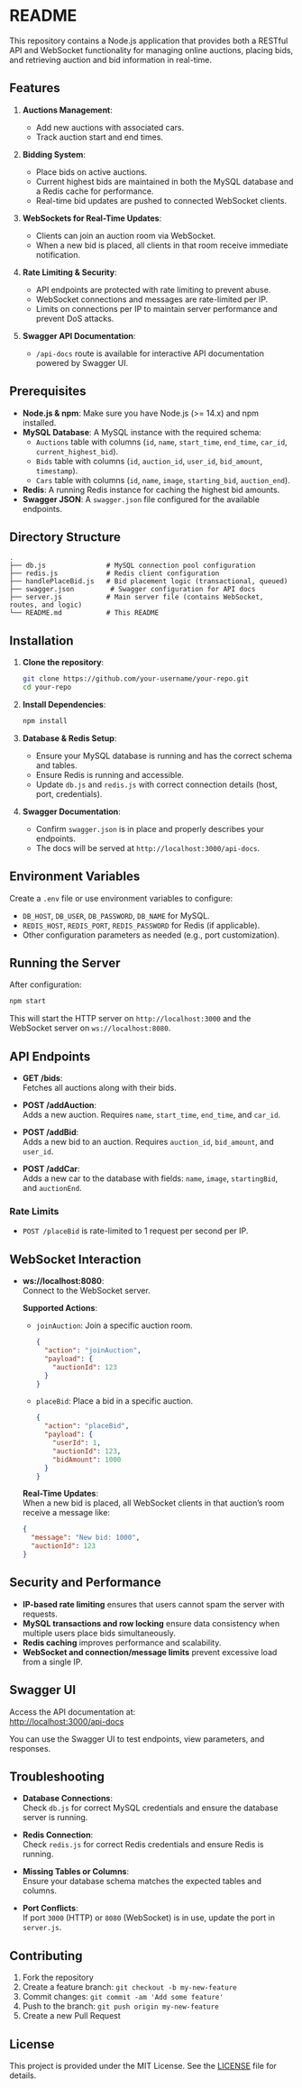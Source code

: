 # README

This repository contains a Node.js application that provides both a RESTful API and WebSocket functionality for managing online auctions, placing bids, and retrieving auction and bid information in real-time.

## Features

1. **Auctions Management**:  
   - Add new auctions with associated cars.
   - Track auction start and end times.

2. **Bidding System**:  
   - Place bids on active auctions.
   - Current highest bids are maintained in both the MySQL database and a Redis cache for performance.
   - Real-time bid updates are pushed to connected WebSocket clients.

3. **WebSockets for Real-Time Updates**:  
   - Clients can join an auction room via WebSocket.
   - When a new bid is placed, all clients in that room receive immediate notification.

4. **Rate Limiting & Security**:  
   - API endpoints are protected with rate limiting to prevent abuse.
   - WebSocket connections and messages are rate-limited per IP.
   - Limits on connections per IP to maintain server performance and prevent DoS attacks.

5. **Swagger API Documentation**:  
   - `/api-docs` route is available for interactive API documentation powered by Swagger UI.

## Prerequisites

- **Node.js & npm**: Make sure you have Node.js (>= 14.x) and npm installed.
- **MySQL Database**: A MySQL instance with the required schema:
  - `Auctions` table with columns (`id`, `name`, `start_time`, `end_time`, `car_id`, `current_highest_bid`).
  - `Bids` table with columns (`id`, `auction_id`, `user_id`, `bid_amount`, `timestamp`).
  - `Cars` table with columns (`id`, `name`, `image`, `starting_bid`, `auction_end`).
- **Redis**: A running Redis instance for caching the highest bid amounts.
- **Swagger JSON**: A `swagger.json` file configured for the available endpoints.

## Directory Structure

```
.
├── db.js               # MySQL connection pool configuration
├── redis.js            # Redis client configuration
├── handlePlaceBid.js   # Bid placement logic (transactional, queued)
├── swagger.json         # Swagger configuration for API docs
├── server.js           # Main server file (contains WebSocket, routes, and logic)
└── README.md           # This README
```

## Installation

1. **Clone the repository**:
   ```bash
   git clone https://github.com/your-username/your-repo.git
   cd your-repo
   ```

2. **Install Dependencies**:
   ```bash
   npm install
   ```

3. **Database & Redis Setup**:
   - Ensure your MySQL database is running and has the correct schema and tables.
   - Ensure Redis is running and accessible.
   - Update `db.js` and `redis.js` with correct connection details (host, port, credentials).

4. **Swagger Documentation**:
   - Confirm `swagger.json` is in place and properly describes your endpoints.
   - The docs will be served at `http://localhost:3000/api-docs`.

## Environment Variables

Create a `.env` file or use environment variables to configure:

- `DB_HOST`, `DB_USER`, `DB_PASSWORD`, `DB_NAME` for MySQL.
- `REDIS_HOST`, `REDIS_PORT`, `REDIS_PASSWORD` for Redis (if applicable).
- Other configuration parameters as needed (e.g., port customization).

## Running the Server

After configuration:

```bash
npm start
```

This will start the HTTP server on `http://localhost:3000` and the WebSocket server on `ws://localhost:8080`.

## API Endpoints

- **GET /bids**:  
  Fetches all auctions along with their bids.

- **POST /addAuction**:  
  Adds a new auction. Requires `name`, `start_time`, `end_time`, and `car_id`.

- **POST /addBid**:  
  Adds a new bid to an auction. Requires `auction_id`, `bid_amount`, and `user_id`.

- **POST /addCar**:  
  Adds a new car to the database with fields: `name`, `image`, `startingBid`, and `auctionEnd`.

### Rate Limits

- `POST /placeBid` is rate-limited to 1 request per second per IP.

## WebSocket Interaction

- **ws://localhost:8080**:  
  Connect to the WebSocket server.
  
  **Supported Actions**:  
  - `joinAuction`: Join a specific auction room.
    ```json
    {
      "action": "joinAuction",
      "payload": {
        "auctionId": 123
      }
    }
    ```
  - `placeBid`: Place a bid in a specific auction.
    ```json
    {
      "action": "placeBid",
      "payload": {
        "userId": 1,
        "auctionId": 123,
        "bidAmount": 1000
      }
    }
    ```

  **Real-Time Updates**:  
  When a new bid is placed, all WebSocket clients in that auction’s room receive a message like:
  ```json
  {
    "message": "New bid: 1000",
    "auctionId": 123
  }
  ```

## Security and Performance

- **IP-based rate limiting** ensures that users cannot spam the server with requests.
- **MySQL transactions and row locking** ensure data consistency when multiple users place bids simultaneously.
- **Redis caching** improves performance and scalability.
- **WebSocket and connection/message limits** prevent excessive load from a single IP.

## Swagger UI

Access the API documentation at:  
[http://localhost:3000/api-docs](http://localhost:3000/api-docs)

You can use the Swagger UI to test endpoints, view parameters, and responses.

## Troubleshooting

- **Database Connections**:  
  Check `db.js` for correct MySQL credentials and ensure the database server is running.
  
- **Redis Connection**:  
  Check `redis.js` for correct Redis credentials and ensure Redis is running.
  
- **Missing Tables or Columns**:  
  Ensure your database schema matches the expected tables and columns.

- **Port Conflicts**:  
  If port `3000` (HTTP) or `8080` (WebSocket) is in use, update the port in `server.js`.

## Contributing

1. Fork the repository
2. Create a feature branch: `git checkout -b my-new-feature`
3. Commit changes: `git commit -am 'Add some feature'`
4. Push to the branch: `git push origin my-new-feature`
5. Create a new Pull Request

## License

This project is provided under the MIT License. See the [LICENSE](LICENSE) file for details.
